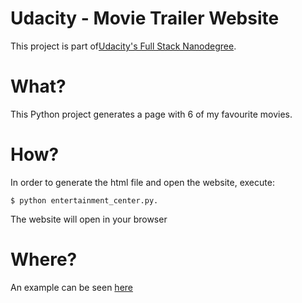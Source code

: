# Udacity - Movie Trailer Website

This project is part of[Udacity's Full Stack Nanodegree](https://br.udacity.com/course/full-stack-web-developer-nanodegree--nd004).

# What?

This Python project generates a page with 6 of my favourite movies.

# How?

In order to generate the html file and open the website, execute:

```
$ python entertainment_center.py.
```

The website will open in your browser

# Where?

An example can be seen [here](http://www.thaissa.eng.br/movie-trailer-website/)

